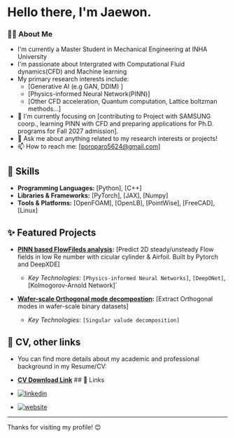 # Hello there, I'm Jaewon.

### 👨‍💻 About Me

* I'm currently a Master Student in Mechanical Engineering at INHA University
* I'm passionate about Intergrated with Computational Fluid dynamics(CFD) and Machine learning 
* My primary research interests include:
    * [Generative AI (e.g GAN, DDIM) ]
    * [Physics-informed Neural Network(PINN)]
    * [Other CFD acceleration, Quantum computation, Lattice boltzman methods...]
* 🌱 I'm currently focusing on [contributing to Project with SAMSUNG coorp., learning PINN with CFD and preparing applications for Ph.D. programs for Fall 2027 admission].
* 💬 Ask me about anything related to my research interests or projects!
* 📫 How to reach me: [poroparo5624@gmail.com]

## 🚀 Skills

* **Programming Languages:** [Python], [C++]
* **Libraries & Frameworks:** [PyTorch], [JAX], [Numpy]
* **Tools & Platforms:** [OpenFOAM], [OpenLB], [PointWise], [FreeCAD], [Linux]
  
## ✨ Featured Projects

* **[PINN based FlowFileds analysis](https://github.com/FluidicEnergy/PINN):** [Predict 2D steady/unsteady Flow fields in low Re number with cicular cylinder & Airfoil. Built by Pytorch and DeepXDE]
    * *Key Technologies:* `[Physics-informed Neural Networks]`, `[DeepONet]`, [Kolmogorov-Arnold Network]`

* **[Wafer-scale Orthogonal mode decompostion](https://github.com/FluidicEnergy/Wafer-scale-mode-decomposition):** [Extract Orthogonal modes in wafer-scale binary datasets]
    * *Key Technologies:* `[Singular valude decomposition]`

## 📄  CV, other links

* You can find more details about my academic and professional background in my Resume/CV:
* **[CV Download Link](https://github.com/FluidicEnergy/FluidicEnergy/blob/main/cv/cv_jjw.pdf)** ## 🔗 Links

* [![linkedin](https://img.shields.io/badge/LinkedIn-0A66C2?style=for-the-badge&logo=linkedin&logoColor=white)](https://www.linkedin.com/in/jaewon-jang-895785252/)
* [![website](https://img.shields.io/badge/Personal_Website-FF0000?style=for-the-badge&logo=About.me&logoColor=white)](https://sites.google.com/view/streamyjang) 

---

Thanks for visiting my profile! 😊
